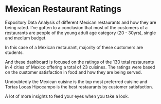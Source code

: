 # Mexican Restaurant Ratings
Expository Data Analysis of different Mexican restaurants and how they are being rated.
I've gotten to a conclusion that most of the customers of a restaurants are people of the young adult age category (20 - 30yrs), single and medium budget.

In this case of a Mexican restaurant, majority of these customers are students.

And these dashboard is focused on the ratings of the 130 total restaurants in 4 cities of Mexico offering a total of 23 cuisines. The ratings were based on the customer satisfaction in food and how they are being served.

Undoubtedly the Mexican cuisine is the top most preferred cuisine and Tortas Locas Hipocampo is the best restaurants by customer satisfaction.

A lot of more insights to feed your eyes when you take a look.
